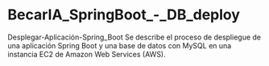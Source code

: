 # BecarIA_SpringBoot_-_DB_deploy
Desplegar-Aplicación-Spring_Boot Se describe el proceso de despliegue de una aplicación Spring Boot y una base de datos con MySQL en una instancia EC2 de Amazon Web Services (AWS).
